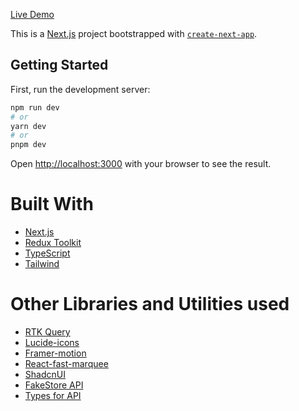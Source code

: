 [Live Demo](https://cart-two-green.vercel.app/)

This is a [Next.js](https://nextjs.org/) project bootstrapped with [`create-next-app`](https://github.com/vercel/next.js/tree/canary/packages/create-next-app).

## Getting Started

First, run the development server:

```bash
npm run dev
# or
yarn dev
# or
pnpm dev
```

Open [http://localhost:3000](http://localhost:3000) with your browser to see the result.

# Built With

- [Next.js](https://nextjs.org/)
- [Redux Toolkit](https://redux-toolkit.js.org/usage/usage-with-typescrip)
- [TypeScript](https://www.typescriptlang.org/)
- [Tailwind](https://tailwindcss.com/)

# Other Libraries and Utilities used

- [RTK Query](https://redux-toolkit.js.org/rtk-query/overview)
- [Lucide-icons](https://lucide.dev/)
- [Framer-motion](https://www.framer.com/motion/)
- [React-fast-marquee](https://www.react-fast-marquee.com/)
- [ShadcnUI](https://ui.shadcn.com/)
- [FakeStore API](https://fakestoreapi.com/)
- [Types for API](https://quicktype.io/)
